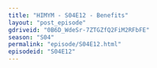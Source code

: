 ```yaml
---
title: "HIMYM - S04E12 - Benefits"
layout: "post_episode"
gdriveid: "0B6D_WdeSr-7ZTGZfQ2FiM2RFbFE"
season: "S04"
permalink: "episode/S04E12.html"
episodeid: "S04E12"
---
```

